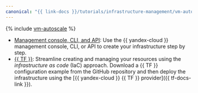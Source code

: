```yaml
---
canonical: "{{ link-docs }}/tutorials/infrastructure-management/vm-autoscale"
---
```


{% include [vm-autoscale](../../../_tutorials/infrastructure/vm-autoscale.md) %}

* [Management console, CLI, and API](console.md): Use the {{ yandex-cloud }} management console, CLI, or API to create your infrastructure step by step.
* [{{ TF }}](terraform.md): Streamline creating and managing your resources using the _infrastructure as code_ (IaC) approach. Download a {{ TF }} configuration example from the GitHub repository and then deploy the infrastructure using the [{{ yandex-cloud }} {{ TF }} provider]({{ tf-docs-link }}).